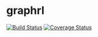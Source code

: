 # graphrl 
[![Build Status](https://travis-ci.org/eukaryote31/graphrl.svg?branch=master)](https://travis-ci.org/eukaryote31/graphrl) [![Coverage Status](https://coveralls.io/repos/github/eukaryote31/graphrl/badge.svg?branch=master)](https://coveralls.io/github/eukaryote31/graphrl?branch=master)
